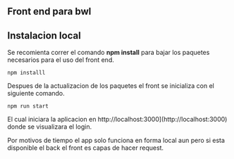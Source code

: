 ## Front end para bwl

## Instalacion local

Se recomienta correr el comando **npm install** para bajar los paquetes necesarios para el uso del front end.

```
npm installl
```

Despues de la actualizacion de los paquetes el front se inicializa con el siguiente comando.

```
npm run start
```

El cual iniciara la aplicacion en http://localhost:3000](http://localhost:3000) donde se visualizara el login.

Por motivos de tiempo el app solo funciona en forma local aun pero si esta disponible el back el front es capas de hacer request.
